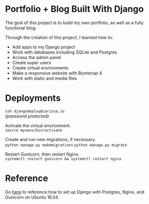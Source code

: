# Portfolio + Blog Built With Django

The goal of this project is to build my own portfolio, as well as a fully functional blog.

Through the creation of this project, I learned how to:
  * Add apps to my Django project
  * Work with databases including SQLite and Postgres
  * Access the admin panel
  * Create super users 
  * Create virtual environments 
  * Make a responsive website with Bootstrap 4
  * Work with static and media files 

# Deployments

`ssh djangodeploy@carissa.io`<br>
_(password protected)_

Activate the virtual environment.<br>
`source myvenv/bin/activate`

Create and run new migrations, if necessary.<br>
`python manage.py makemigrations`
`python manage.py migrate`

Restart Gunicorn, then restart Nginx.<br>
`systemctl restart gunicorn && systemctl restart nginx`

# Reference
Go [here](https://www.digitalocean.com/community/tutorials/how-to-set-up-django-with-postgres-nginx-and-gunicorn-on-ubuntu-16-04) to reference how to set up Django with Postgres, Nginx, and Gunicorn on Ubuntu 16.04.
